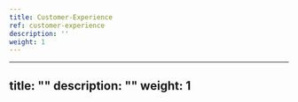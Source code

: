 ```yaml
---
title: Customer-Experience
ref: customer-experience
description: ''
weight: 1
---
```

---
title: ""
description: ""
weight: 1
---